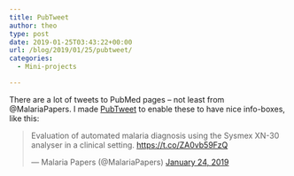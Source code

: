 ```yaml
---
title: PubTweet
author: theo
type: post
date: 2019-01-25T03:43:22+00:00
url: /blog/2019/01/25/pubtweet/
categories:
  - Mini-projects

---
```

There are a lot of tweets to PubMed pages &#8211; not least from @MalariaPapers. I made [PubTweet][1] to enable these to have nice info-boxes, like this:

<blockquote class="twitter-tweet" data-lang="en">
  <p lang="en" dir="ltr">
    Evaluation of automated malaria diagnosis using the Sysmex XN-30 analyser in a clinical setting. <a href="https://t.co/ZA0vb59FzQ">https://t.co/ZA0vb59FzQ</a>
  </p>
  
  <p>
    &mdash; Malaria Papers (@MalariaPapers) <a href="https://twitter.com/MalariaPapers/status/1088393873339154433?ref_src=twsrc%5Etfw">January 24, 2019</a>
  </p>
</blockquote>

 [1]: http://pubtweet.org/
